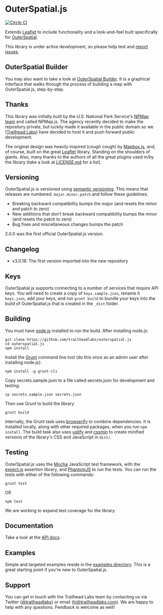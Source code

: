 # OuterSpatial.js

[![Circle CI](https://circleci.com/gh/trailheadlabs/outerspatial.js.svg?style=svg)](https://circleci.com/gh/trailheadlabs/outerspatial.js)

Extends [Leaflet](http://leafletjs.com) to include functionality and a look-and-feel built specifically for [OuterSpatial](https://www.outerspatial.com).

This library is under active development, so please help test and [report issues](https://github.com/trailheadlabs/outerspatial.js/issues).

## OuterSpatial Builder

You may also want to take a look at [OuterSpatial Builder](https://github.com/trailheadlabs/outerspatial-builder). It is a graphical interface that walks through the process of building a map with OuterSpatial.js, step-by-step.

## Thanks

This library was initially built by the U.S. National Park Service's [NPMap team](https://www.nps.gov/npmap/) and called NPMap.js. The agency recently decided to make the repository private, but luckily made it available in the public domain so we ([Trailhead Labs](https://www.trailheadlabs.com)) have decided to host it and push forward public development.

The original design was heavily inspired (cough cough) by [Mapbox.js](https://github.com/mapbox/mapbox.js), and, of course, built on the great [Leaflet](http://leafletjs.com) library. Standing on the shoulders of giants. Also, many thanks to the authors of all the great plugins used in/by the library (take a look at [LICENSE.md](https://github.com/trailheadlabs/outerspatial.js/blob/master/LICENSE.md) for a list).

## Versioning

OuterSpatial.js is versioned using [semantic versioning](http://semver.org). This means that releases are numbered: `major.minor.patch` and follow these guidelines:

- Breaking backward compatibility bumps the major (and resets the minor and patch to zero)
- New additions that don't break backward compatibility bumps the minor (and resets the patch to zero)
- Bug fixes and miscellaneous changes bumps the patch

2.0.0 was the first official OuterSpatial.js version.

## Changelog

- v3.0.18: The first version imported into the new repository

## Keys

OuterSpatial.js supports connecting to a number of services that require API keys. You will need to create a copy of `keys.sample.json`, rename it `keys.json`, add your keys, and run `grunt build` to bundle your keys into the build of OuterSpatial.js that is created in the `_dist` folder.

## Building

You must have [node.js](https://nodejs.org/) installed to run the build. After installing node.js:

    git clone https://github.com/trailheadlabs/outerspatial.js
    cd outerspatial.js
    npm install

Install the [Grunt](http://gruntjs.com/) command line tool (do this once as an admin user after installing node.js):

    npm install -g grunt-cli

Copy secrets.sample.json to a file called secrets.json for development and testing:

    cp secrets.sample.json secrets.json

Then use Grunt to build the library:

    grunt build

Internally, the Grunt task uses [browserify](https://github.com/substack/node-browserify) to combine dependencies. It is installed locally, along with other required packages, when you run `npm install`. The build task also uses [uglify](https://github.com/gruntjs/grunt-contrib-uglify) and [cssmin](https://npmjs.org/package/grunt-contrib-cssmin) to create minified versions of the library's CSS and JavaScript in `dist/`.

## Testing

OuterSpatial.js uses the [Mocha](https://mochajs.org) JavaScript test framework, with the [expect.js](https://github.com/Automattic/expect.js) assertion library, and [PhantomJS](http://phantomjs.org/) to run the tests. You can run the tests with either of the following commands:

    grunt test

OR

    npm test

We are working to expand test coverage for the library.

## Documentation

Take a look at the [API docs](https://github.com/trailheadlabs/outerspatial.js/blob/master/api/index.md).

## Examples

Simple and targeted examples reside in the [examples directory](https://github.com/trailheadlabs/outerspatial.js/blob/master/examples/). This is a great starting point if you're new to OuterSpatial.js.

## Support

You can get in touch with the Trailhead Labs team by contacting us via Twitter ([@trailheadlabs](https://twitter.com/trailheadlabs)) or email ([hi@trailheadlabs.com](mailto:hi@trailheadlabs.com)). We are happy to help with any questions. Feedback is welcome as well!
